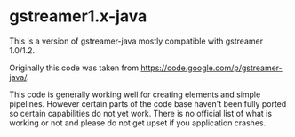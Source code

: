gstreamer1.x-java
=================

This is a version of gstreamer-java mostly compatible with gstreamer 1.0/1.2.

Originally this code was taken from https://code.google.com/p/gstreamer-java/.

This code is generally working well for creating elements and simple pipelines.  However certain parts of the code base haven't been fully ported so certain capabilities do not yet work.  There is no official list of what is working or not and please do not get upset if you application crashes.
